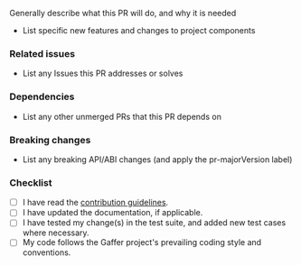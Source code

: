 Generally describe what this PR will do, and why it is needed

- List specific new features and changes to project components

### Related issues ###

- List any Issues this PR addresses or solves

### Dependencies ###

- List any other unmerged PRs that this PR depends on

### Breaking changes ###

- List any breaking API/ABI changes  (and apply the pr-majorVersion label)

### Checklist ###

- [ ] I have read the [contribution guidelines](https://github.com/GafferHQ/gaffer/blob/main/CONTRIBUTING.md).
- [ ] I have updated the documentation, if applicable.
- [ ] I have tested my change(s) in the test suite, and added new test cases where necessary.
- [ ] My code follows the Gaffer project's prevailing coding style and conventions.
